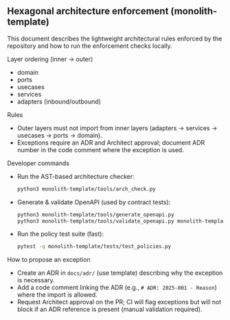 ## Hexagonal architecture enforcement (monolith-template)

This document describes the lightweight architectural rules enforced by the repository and how to run the enforcement checks locally.

Layer ordering (inner → outer)
- domain
- ports
- usecases
- services
- adapters (inbound/outbound)

Rules
- Outer layers must not import from inner layers (adapters → services → usecases → ports → domain).
- Exceptions require an ADR and Architect approval; document ADR number in the code comment where the exception is used.

Developer commands
- Run the AST-based architecture checker:

  ```bash
  python3 monolith-template/tools/arch_check.py
  ```

- Generate & validate OpenAPI (used by contract tests):

  ```bash
  python3 monolith-template/tools/generate_openapi.py
  python3 monolith-template/tools/validate_openapi.py monolith-template/src/app/openapi.json
  ```

- Run the policy test suite (fast):

  ```bash
  pytest -q monolith-template/tests/test_policies.py
  ```

How to propose an exception
- Create an ADR in `docs/adr/` (use template) describing why the exception is necessary.
- Add a code comment linking the ADR (e.g., `# ADR: 2025-001 - Reason`) where the import is allowed.
- Request Architect approval on the PR; CI will flag exceptions but will not block if an ADR reference is present (manual validation required).
